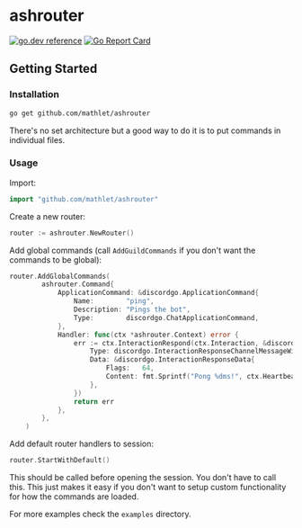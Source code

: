 # ashrouter
[![go.dev reference](https://img.shields.io/badge/go.dev-reference-007d9c?logo=go&logoColor=white&style=flat-square)](https://pkg.go.dev/github.com/mathlet/ashrouter) [![Go Report Card](https://goreportcard.com/badge/github.com/mathlet/ashrouter)](https://goreportcard.com/report/github.com/mathlet/ashrouter)

## Getting Started

### Installation
```sh
go get github.com/mathlet/ashrouter
```

There's no set architecture but a good way to do it is to put commands in individual files. 

### Usage

Import:
```go
import "github.com/mathlet/ashrouter"
```

Create a new router:
```go
router := ashrouter.NewRouter()
```

Add global commands (call `AddGuildCommands` if you don't want the commands to be global):
```go
router.AddGlobalCommands(
		ashrouter.Command{
			ApplicationCommand: &discordgo.ApplicationCommand{
				Name:        "ping",
				Description: "Pings the bot",
				Type:        discordgo.ChatApplicationCommand,
			},
			Handler: func(ctx *ashrouter.Context) error {
				err := ctx.InteractionRespond(ctx.Interaction, &discordgo.InteractionResponse{
					Type: discordgo.InteractionResponseChannelMessageWithSource,
					Data: &discordgo.InteractionResponseData{
						Flags:   64,
						Content: fmt.Sprintf("Pong %dms!", ctx.HeartbeatLatency()/time.Millisecond),
					},
				})
				return err
			},
		},
	)
```
Add default router handlers to session:
```go
router.StartWithDefault()
```
This should be called before opening the session. You don't have to call this. This just makes it easy if you don't want to setup custom functionality for how the commands are loaded.


For more examples check the `examples` directory.
